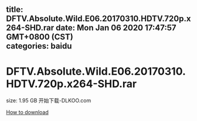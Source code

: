 
title: DFTV.Absolute.Wild.E06.20170310.HDTV.720p.x264-SHD.rar
date: Mon Jan 06 2020 17:47:57 GMT+0800 (CST)    
categories: baidu
---

# DFTV.Absolute.Wild.E06.20170310.HDTV.720p.x264-SHD.rar
size: 1.95 GB
 开始下载-DLKOO.com
 

[How to download](https://bpcam.bemobtrk.com/go/2ceec3aa-1ca2-46d6-b9ff-aaa5c184517c?jno=3487)